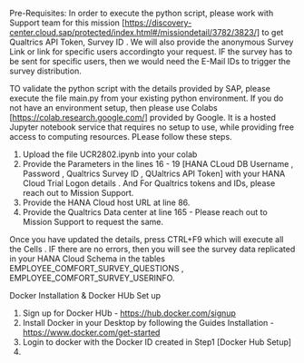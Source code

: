 Pre-Requisites:
In order to execute the python script, please work with Support team for this mission [https://discovery-center.cloud.sap/protected/index.html#/missiondetail/3782/3823/]
to get Qualtrics API Token, Survey ID . We will also provide the anonymous Survey Link or link for specific users accordingto your request. IF the survey has to be sent for 
specific users, then we would need the E-Mail IDs to trigger the survey distribution.

TO validate the python script with the details provided by SAP, please execute the file main.py from your existing python environment. If you do not have an environment
setup, then please use Colabs [https://colab.research.google.com/] provided by Google. It is a hosted Jupyter notebook service that requires no setup to use, 
while providing free access to computing resources. PLease follow these steps.
 
 1.  Upload the file UCR2802.ipynb into your colab 
 2.  Provide the Parameters in the lines 16 - 19 [HANA CLoud DB Username , Password , Qualtrics Survey ID , QUaltrics API Token] with your HANA Cloud Trial Logon details .
     And For Qualtrics tokens and IDs, please reach out to Mission Support.
 3.  Provide the HANA Cloud host URL at line 86.
 4.  Provide the Qualtrics Data center at line 165 - Please reach out to Mission Support to request the same.
 
 Once you have updated the details, press CTRL+F9 which will execute all the Cells .
 IF there are no errors, then you will see the survey data replicated in your HANA Cloud Schema in the tables 
 EMPLOYEE_COMFORT_SURVEY_QUESTIONS ,  EMPLOYEE_COMFORT_SURVEY_USERINFO. 
 
Docker Installation &  Docker HUb Set up 
1.  Sign up for Docker HUb - https://hub.docker.com/signup 
2.  Install Docker in your Desktop by following the Guides Installation - https://www.docker.com/get-started
3.  Login to docker with the Docker ID created in Step1 [Docker Hub Setup]
4. 
 
 
 
 
 
